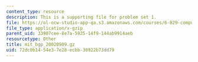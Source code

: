 ```yaml
---
content_type: resource
description: This is a supporting file for problem set 1.
file: https://ol-ocw-studio-app-qa.s3.amazonaws.com/courses/6-829-computer-networks-fall-2002/72dc0b1454e37e28ecbb38922b73dd79_mit_bgp_20020909.gz
file_type: application/x-gzip
parent_uid: 33907cee-8e7a-5925-14f9-144ab9914aeb
resourcetype: Other
title: mit_bgp_20020909.gz
uid: 72dc0b14-54e3-7e28-ecbb-38922b73dd79
---
```

